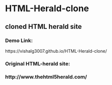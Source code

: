 # HTML-Herald-clone
<h2>cloned HTML herald site</h2>
<h3>Demo Link:</h3>https://vishalg3007.github.io/HTML-Herald-clone/<br />
<h3>Original HTML-herald site:<h3>http://www.thehtml5herald.com/

